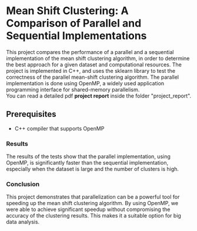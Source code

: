 # Mean Shift Clustering: A Comparison of Parallel and Sequential Implementations
This project compares the performance of a parallel and a sequential implementation of the mean shift clustering algorithm, in order to determine the best approach for a given dataset and computational resources. 
The project is implemented in C++, and uses the sklearn library to test the correctness of the parallel mean-shift clustering algorithm. 
The parallel implementation is done using OpenMP, a widely used application programming interface for shared-memory parallelism.<br/>
You can read a detailed pdf **project report** inside the folder "project_report".

## Prerequisites
- C++ compiler that supports OpenMP
 
### Results
The results of the tests show that the parallel implementation, using OpenMP, is significantly faster than the sequential implementation,
especially when the dataset is large and the number of clusters is high. 

### Conclusion
This project demonstrates that parallelization can be a powerful tool for speeding up the mean shift clustering algorithm.
By using OpenMP, we were able to achieve significant speedup without compromising the accuracy of the clustering results.
This makes it a suitable option for big data analysis.
